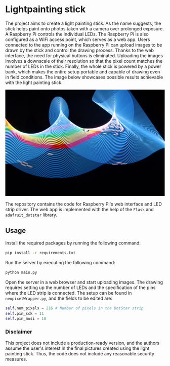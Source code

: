 # Lightpainting stick
The project aims to create a light painting stick.
As the name suggests, the stick helps paint onto photos taken with a camera over prolonged exposure.
A Raspberry Pi controls the individual LEDs.
The Raspberry Pi is also configured as a WiFi access point, which serves as a web app.
Users connected to the app running on the Raspberry Pi can upload images to be drawn by the stick and control the drawing process.
Thanks to the web interface, the need for physical buttons is eliminated.
Uploading the images involves a downscale of their resolution so that the pixel count matches the number of LEDs in the stick.
Finally, the whole stick is powered by a power bank, which makes the entire setup portable and capable of drawing even in field conditions.
The image below showcases possible results achievable with the light painting stick.

![Lightpainting showcaset](figs/lightpaint_nyancat.jpg)

The repository contains the code for Raspberry Pi's web interface and LED strip driver.
The web app is implemented with the help of the `Flask` and `adafruit_dotstar` library.

## Usage
Install the required packages by running the following command:
```bash
pip install -r requirements.txt
```
Run the server by executing the following command:
```bash
python main.py
```
Open the server in a web browser and start uploading images.
The drawing requires setting up the number of LEDs and the specification of the pins where the LED strip is connected.
The setup can be found in `neopixelWrapper.py`, and the fields to be edited are:
```python
self.num_pixels = 216 # Number of pixels in the DotStar strip
self.pin_sck = 11
self.pin_mosi = 10
```

### Disclaimer
This project does not include a production-ready version, and the authors assume the user's interest in the final pictures created using the light painting stick.
Thus, the code does not include any reasonable security measures.